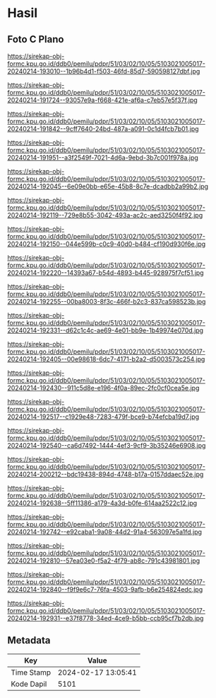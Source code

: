# Hasil

## Foto C Plano

https://sirekap-obj-formc.kpu.go.id/ddb0/pemilu/pdpr/51/03/02/10/05/5103021005017-20240214-193010--1b96b4d1-f503-46fd-85d7-590598127dbf.jpg

https://sirekap-obj-formc.kpu.go.id/ddb0/pemilu/pdpr/51/03/02/10/05/5103021005017-20240214-191724--93057e9a-f668-421e-af6a-c7eb57e5f37f.jpg

https://sirekap-obj-formc.kpu.go.id/ddb0/pemilu/pdpr/51/03/02/10/05/5103021005017-20240214-191842--9cff7640-24bd-487a-a091-0c1d4fcb7b01.jpg

https://sirekap-obj-formc.kpu.go.id/ddb0/pemilu/pdpr/51/03/02/10/05/5103021005017-20240214-191951--a3f2549f-7021-4d6a-9ebd-3b7c001f978a.jpg

https://sirekap-obj-formc.kpu.go.id/ddb0/pemilu/pdpr/51/03/02/10/05/5103021005017-20240214-192045--6e09e0bb-e65e-45b8-8c7e-dcadbb2a99b2.jpg

https://sirekap-obj-formc.kpu.go.id/ddb0/pemilu/pdpr/51/03/02/10/05/5103021005017-20240214-192119--729e8b55-3042-493a-ac2c-aed3250f4f92.jpg

https://sirekap-obj-formc.kpu.go.id/ddb0/pemilu/pdpr/51/03/02/10/05/5103021005017-20240214-192150--044e599b-c0c9-40d0-b484-cf190d930f6e.jpg

https://sirekap-obj-formc.kpu.go.id/ddb0/pemilu/pdpr/51/03/02/10/05/5103021005017-20240214-192220--14393a67-b54d-4893-b445-928975f7cf51.jpg

https://sirekap-obj-formc.kpu.go.id/ddb0/pemilu/pdpr/51/03/02/10/05/5103021005017-20240214-192255--00ba8003-8f3c-466f-b2c3-837ca598523b.jpg

https://sirekap-obj-formc.kpu.go.id/ddb0/pemilu/pdpr/51/03/02/10/05/5103021005017-20240214-192331--d62c1c4c-ae69-4e01-bb9e-1b49974e070d.jpg

https://sirekap-obj-formc.kpu.go.id/ddb0/pemilu/pdpr/51/03/02/10/05/5103021005017-20240214-192405--00e98618-6dc7-4171-b2a2-d5003573c254.jpg

https://sirekap-obj-formc.kpu.go.id/ddb0/pemilu/pdpr/51/03/02/10/05/5103021005017-20240214-192430--911c5d8e-e196-4f0a-89ec-2fc0cf0cea5e.jpg

https://sirekap-obj-formc.kpu.go.id/ddb0/pemilu/pdpr/51/03/02/10/05/5103021005017-20240214-192517--c1929e48-7283-479f-bce9-b74efcba19d7.jpg

https://sirekap-obj-formc.kpu.go.id/ddb0/pemilu/pdpr/51/03/02/10/05/5103021005017-20240214-192540--ca6d7492-1444-4ef3-9cf9-3b35246e6908.jpg

https://sirekap-obj-formc.kpu.go.id/ddb0/pemilu/pdpr/51/03/02/10/05/5103021005017-20240214-200212--bdc19438-894d-4748-b17a-0157ddaec52e.jpg

https://sirekap-obj-formc.kpu.go.id/ddb0/pemilu/pdpr/51/03/02/10/05/5103021005017-20240214-192638--5ff11386-a179-4a3d-b0fe-614aa2522c12.jpg

https://sirekap-obj-formc.kpu.go.id/ddb0/pemilu/pdpr/51/03/02/10/05/5103021005017-20240214-192742--e92caba1-9a08-44d2-91a4-563097e5a1fd.jpg

https://sirekap-obj-formc.kpu.go.id/ddb0/pemilu/pdpr/51/03/02/10/05/5103021005017-20240214-192810--57ea03e0-f5a2-4f79-ab8c-791c43981801.jpg

https://sirekap-obj-formc.kpu.go.id/ddb0/pemilu/pdpr/51/03/02/10/05/5103021005017-20240214-192840--f9f9e6c7-76fa-4503-9afb-b6e254824edc.jpg

https://sirekap-obj-formc.kpu.go.id/ddb0/pemilu/pdpr/51/03/02/10/05/5103021005017-20240214-192931--e37f8778-34ed-4ce9-b5bb-ccb95cf7b2db.jpg


## Metadata

| Key        | Value               |
| ---------- | ------------------- |
| Time Stamp | 2024-02-17 13:05:41 |
| Kode Dapil | 5101                |




